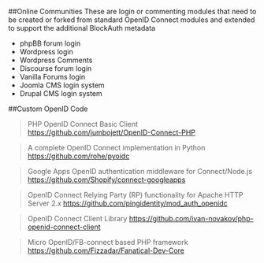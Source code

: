 ##Online Communities
These are login or commenting modules that need to be created or forked from standard OpenID Connect modules and extended to support the additional BlockAuth metadata

* phpBB forum login
* Wordpress login
* Wordpress Comments
* Discourse forum login
* Vanilla Forums login
* Joomla CMS login system
* Drupal CMS login system

##Custom OpenID Code
> PHP OpenID Connect Basic Client
> https://github.com/jumbojett/OpenID-Connect-PHP


> A complete OpenID Connect implementation in Python
> https://github.com/rohe/pyoidc


> Google Apps OpenID authentication middleware for Connect/Node.js
> https://github.com/Shopify/connect-googleapps


> OpenID Connect Relying Party (RP) functionality for Apache HTTP Server 2.x
> https://github.com/pingidentity/mod_auth_openidc


> OpenID Connect Client Library
> https://github.com/ivan-novakov/php-openid-connect-client


> Micro OpenID/FB-connect based PHP framework
> https://github.com/Fizzadar/Fanatical-Dev-Core
